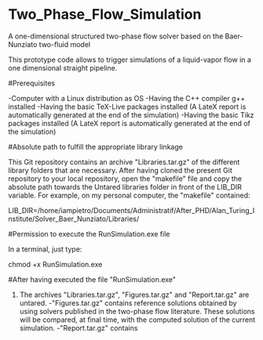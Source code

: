 # Two_Phase_Flow_Simulation

A one-dimensional structured two-phase flow solver based on the Baer-Nunziato two-fluid model

This prototype code allows to trigger simulations of a liquid-vapor flow in a one dimensional straight pipeline.

#Prerequisites

-Computer with a Linux distribution as OS
-Having the C++ compiler g++ installed
-Having the basic TeX-Live packages installed (A LateX report is automatically generated at the end of the simulation)
-Having the basic Tikz     packages installed (A LateX report is automatically generated at the end of the simulation)

#Absolute path to fulfill the appropriate library linkage

This Git repository contains an archive "Libraries.tar.gz" of the different library folders that are necessary.
After having cloned the present Git repository to your local repository, open the "makefile" file and copy the absolute path
towards the Untared libraries folder in front of the LIB_DIR variable. 
For example, on my personal computer, the "makefile" contained:

LIB_DIR=/home/iampietro/Documents/Administratif/After_PHD/Alan_Turing_Institute/Solver_Baer_Nunziato/Libraries/

#Permission to execute the RunSimulation.exe file

In a terminal, just type: 

chmod +x RunSimulation.exe

#After having executed the file "RunSimulation.exe"

1. The archives "Libraries.tar.gz", "Figures.tar.gz" and "Report.tar.gz" are untared.
  -"Figures.tar.gz" contains reference solutions obtained by using solvers published in the two-phase flow literature.
  These solutions will be compared, at final time, with the computed solution of the current simulation.
  -"Report.tar.gz" contains 




